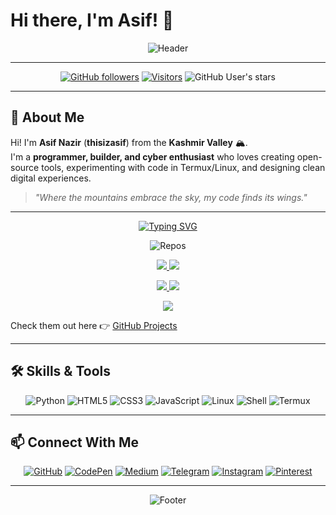 # Hi there, I'm Asif! 👋

<div align="center">
  
![Header](https://capsule-render.vercel.app/api?type=waving&color=gradient&height=200&section=header&text=thisizasif%20&fontSize=50&fontAlignY=35&animation=fadeIn)

</div>

---

<div align="center">
  
[![GitHub followers](https://img.shields.io/github/followers/thisizasif?style=social&label=Follow)](https://github.com/thisizasif)
[![Visitors](https://komarev.com/ghpvc/?username=thisizasif&label=Profile%20Views&color=0e75b6&style=flat)](https://github.com/thisizasif)
![GitHub User's stars](https://img.shields.io/github/stars/thisizasif?affiliations=OWNER%2CCOLLABORATOR%2CORGANIZATION_MEMBER&style=social)

</div>

---

## 🌄 About Me  

Hi! I'm **Asif Nazir** (**thisizasif**) from the **Kashmir Valley** 🏔️.  
I'm a **programmer, builder, and cyber enthusiast** who loves creating open-source tools, experimenting with code in Termux/Linux, and designing clean digital experiences.  

> *"Where the mountains embrace the sky, my code finds its wings."*  

---


<div align="center">

<!-- Typing header -->
[![Typing SVG](https://readme-typing-svg.herokuapp.com?size=25&duration=4000&color=FF7139&center=true&vCenter=true&width=600&lines=✨+Check+Out+My+Top+Projects;🚀+Built+With+Passion+and+Code;🌟+Always+Learning+Always+Building)](https://git.io/typing-svg)

<!-- Gradient banner -->
![Repos](https://capsule-render.vercel.app/api?type=rect&color=gradient&height=60&section=header&text=%20My%20Top%20Repositories%20&fontSize=30&animation=fadeIn)

</div>

<!-- Repo Cards -->
<p align="center">
  <a href="https://github.com/thisizasif/Text2ASCII">
    <img src="https://github-readme-stats.vercel.app/api/pin/?username=thisizasif&repo=Text2ASCII&theme=vision-friendly-dark&show_owner=true" />
  </a>
  <a href="https://github.com/thisizasif/instaGrabber">
    <img src="https://github-readme-stats.vercel.app/api/pin/?username=thisizasif&repo=instaGrabber&theme=synthwave&show_owner=true" />
  </a>
</p>

<p align="center">
  <a href="https://github.com/thisizasif/Codiva">
    <img src="https://github-readme-stats.vercel.app/api/pin/?username=thisizasif&repo=Codiva&theme=highcontrast&show_owner=true" />
  </a>
  <a href="https://github.com/thisizasif/Blanko">
    <img src="https://github-readme-stats.vercel.app/api/pin/?username=thisizasif&repo=Blanko&theme=prussian-blue&show_owner=true" />
  </a>
</p>

<p align="center">
  <a href="https://github.com/thisizasif/UnifiedTools">
    <img src="https://github-readme-stats.vercel.app/api/pin/?username=thisizasif&repo=UnifiedTools&theme=chartreuse-dark&show_owner=true" />
  </a>
</p>


Check them out here 👉 [GitHub Projects](https://github.com/thisizasif?tab=repositories)  

---

## 🛠️ Skills & Tools  

<div align="center">

![Python](https://img.shields.io/badge/Python-3776AB?style=for-the-badge&logo=python&logoColor=white)
![HTML5](https://img.shields.io/badge/HTML5-E34F26?style=for-the-badge&logo=html5&logoColor=white)
![CSS3](https://img.shields.io/badge/CSS3-1572B6?style=for-the-badge&logo=css3&logoColor=white)
![JavaScript](https://img.shields.io/badge/JavaScript-F7DF1E?style=for-the-badge&logo=javascript&logoColor=black)
![Linux](https://img.shields.io/badge/Linux-FCC624?style=for-the-badge&logo=linux&logoColor=black)
![Shell](https://img.shields.io/badge/Shell_Scripting-4EAA25?style=for-the-badge&logo=gnu-bash&logoColor=white)
![Termux](https://img.shields.io/badge/Termux-000000?style=for-the-badge&logo=android&logoColor=white)

</div>

---

## 📫 Connect With Me  

<div align="center">

[![GitHub](https://img.shields.io/badge/GitHub-181717?style=for-the-badge&logo=github&logoColor=white)](https://github.com/thisizasif)
[![CodePen](https://img.shields.io/badge/CodePen-000000?style=for-the-badge&logo=codepen&logoColor=white)](https://codepen.io/thisizasif)
[![Medium](https://img.shields.io/badge/Medium-12100E?style=for-the-badge&logo=medium&logoColor=white)](https://medium.com/@thisizasif)
[![Telegram](https://img.shields.io/badge/Telegram-2CA5E0?style=for-the-badge&logo=telegram&logoColor=white)](https://t.me/thisixasif)
[![Instagram](https://img.shields.io/badge/Instagram-E4405F?style=for-the-badge&logo=instagram&logoColor=white)](https://instagram.com/thisizasif)
[![Pinterest](https://img.shields.io/badge/Pinterest-BD081C?style=for-the-badge&logo=pinterest&logoColor=white)](https://pinterest.com/EmaAshu)

</div>

---

<div align="center">

![Footer](https://capsule-render.vercel.app/api?type=waving&color=gradient&height=150&section=footer&text=Thanks%20for%20visiting!&fontSize=30&fontAlignY=65&animation=fadeIn)

</div>
